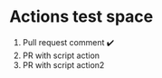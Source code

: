 # Actions test space
  1. Pull request comment ✔️
  2. PR with script action
  3. PR with script action2
